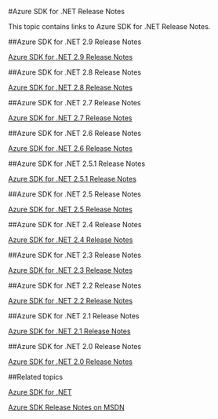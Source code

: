<properties 
    pageTitle="Azure SDK for .NET Release Notes" 
    description="Azure SDK for .NET Release Notes" 
    services="app-service/web" 
    documentationCenter="" 
    authors="Juliako" 
    manager="dwrede" 
    editor=""/>

<tags
   ms.service="app-service"
   ms.devlang="multiple"
   ms.topic="article"
   ms.tgt_pltfrm="na"
   ms.workload="integration" 
   ms.date="10/17/2016"
   ms.author="juliako"/>



#<a name="azure-sdk-for-net-release-notes"></a>Azure SDK for .NET Release Notes

This topic contains links to Azure SDK for .NET Release Notes. 


##<a name="azure-sdk-for-net-29-release-notes"></a>Azure SDK for .NET 2.9 Release Notes

[Azure SDK for .NET 2.9 Release Notes](azure-sdk-dotnet-release-notes-2-9.md)

##<a name="azure-sdk-for-net-28-release-notes"></a>Azure SDK for .NET 2.8 Release Notes

[Azure SDK for .NET 2.8 Release Notes](azure-sdk-dotnet-release-notes-2-8.md)

##<a name="azure-sdk-for-net-27-release-notes"></a>Azure SDK for .NET 2.7 Release Notes

[Azure SDK for .NET 2.7 Release Notes](azure-sdk-dotnet-release-notes-2-7.md)

##<a name="azure-sdk-for-net-26-release-notes"></a>Azure SDK for .NET 2.6 Release Notes

[Azure SDK for .NET 2.6 Release Notes](azure-sdk-dotnet-release-notes-2-6.md)

##<a name="azure-sdk-for-net-251-release-notes"></a>Azure SDK for .NET 2.5.1 Release Notes

[Azure SDK for .NET 2.5.1 Release Notes](../app-service/app-service-release-notes.md)

##<a name="azure-sdk-for-net-25-release-notes"></a>Azure SDK for .NET 2.5 Release Notes

[Azure SDK for .NET 2.5 Release Notes](https://msdn.microsoft.com/library/azure/dn873976.aspx)

##<a name="azure-sdk-for-net-24-release-notes"></a>Azure SDK for .NET 2.4 Release Notes

[Azure SDK for .NET 2.4 Release Notes](https://msdn.microsoft.com/library/azure/dn794167.aspx)

##<a name="azure-sdk-for-net-23-release-notes"></a>Azure SDK for .NET 2.3 Release Notes

[Azure SDK for .NET 2.3 Release Notes](https://msdn.microsoft.com/library/azure/dn655054.aspx)

##<a name="azure-sdk-for-net-22-release-notes"></a>Azure SDK for .NET 2.2 Release Notes

[Azure SDK for .NET 2.2 Release Notes](https://msdn.microsoft.com/library/azure/dn459835.aspx)

##<a name="azure-sdk-for-net-21-release-notes"></a>Azure SDK for .NET 2.1 Release Notes

[Azure SDK for .NET 2.1 Release Notes](https://msdn.microsoft.com/library/azure/dn407359.aspx)

##<a name="azure-sdk-for-net-20-release-notes"></a>Azure SDK for .NET 2.0 Release Notes

[Azure SDK for .NET 2.0 Release Notes](https://msdn.microsoft.com/library/azure/dn169556.aspx)

##<a name="related-topics"></a>Related topics

[Azure SDK for .NET](https://azure.microsoft.com/downloads/archive-net-downloads/)

[Azure SDK Release Notes on MSDN](https://msdn.microsoft.com/library/azure/dn627519.aspx)
 

